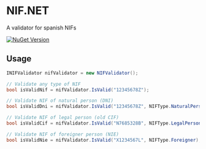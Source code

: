 # NIF.NET

A validator for spanish NIFs

[![NuGet Version](https://img.shields.io/nuget/v/NIF.NET)](https://www.nuget.org/packages/NIF.NET)

## Usage
```csharp
INIFValidator nifValidator = new NIFValidator();

// Validate any type of NIF
bool isValidNif = nifValidator.IsValid("12345678Z");

// Validate NIF of natural person (DNI)
bool isValidDni = nifValidator.IsValid("12345678Z", NIFType.NaturalPerson);

// Validate NIF of legal person (old CIF)
bool isValidCif = nifValidator.IsValid("N7685328B", NIFType.LegalPerson);

// Validate NIF of foreigner person (NIE)
bool isValidNie = nifValidator.IsValid("X1234567L", NIFType.Foreigner);